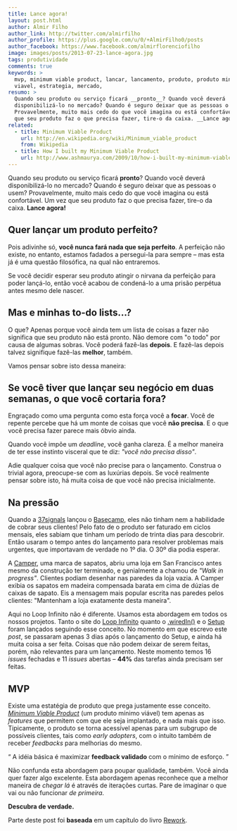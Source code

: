 ```yaml
---
title: Lance agora!
layout: post.html
author: Almir Filho
author_link: http://twitter.com/almirfilho
author_profile: https://plus.google.com/u/0/+AlmirFilho0/posts
author_facebook: https://www.facebook.com/almirflorenciofilho
image: images/posts/2013-07-23-lance-agora.jpg
tags: produtividade
comments: true
keywords: >
  mvp, minimum viable product, lancar, lancamento, produto, produto minimo
  viavel, estrategia, mercado,
resumo: >
  Quando seu produto ou serviço ficará __pronto__? Quando você deverá
  disponibilizá-lo no mercado? Quando é seguro deixar que as pessoas o usem?
  Provavelmente, muito mais cedo do que você imagina ou está confortável. Um vez
  que seu produto faz o que precisa fazer, tire-o da caixa. __Lance agora!__
related:
  - title: Minimum Viable Product
    url: http://en.wikipedia.org/wiki/Minimum_viable_product
    from: Wikipedia
  - title: How I built my Minimum Viable Product
    url: http://www.ashmaurya.com/2009/10/how-i-built-my-minimum-viable-product/
---
```


Quando seu produto ou serviço ficará __pronto__?
Quando você deverá disponibilizá-lo no mercado?
Quando é seguro deixar que as pessoas o usem?
Provavelmente, muito mais cedo do que você imagina ou está confortável.
Um vez que seu produto faz o que precisa fazer, tire-o da caixa.
__Lance agora!__

## Quer lançar um produto perfeito?

Pois adivinhe só, __você nunca fará nada que seja perfeito__.
A perfeição não existe, no entanto, estamos fadados a persegui-la para sempre –
mas esta já é uma questão filosófica, na qual não entraremos.

Se você decidir esperar seu produto atingir o nirvana da perfeição para poder
lançá-lo, então você acabou de condená-lo a uma prisão perpétua antes mesmo dele
nascer.

## Mas e minhas to-do lists...?

O que?
Apenas porque você ainda tem um lista de coisas a fazer não significa que seu
produto não está pronto.
Não demore com "o todo" por causa de algumas sobras.
Você poderá fazê-las __depois__.
E fazê-las depois talvez signifique fazê-las __melhor__, também.

Vamos pensar sobre isto dessa maneira:

## Se você tiver que lançar seu negócio em duas semanas, o que você cortaria fora?

Engraçado como uma pergunta como esta força você a __focar__.
Você de repente percebe que há um monte de coisas que você __não precisa__.
E o que você precisa fazer parece mais óbvio ainda.

Quando você impõe um _deadline_, você ganha clareza.
É a melhor maneira de ter esse instinto visceral que te diz:
_"você não precisa disso"_.

Adie qualquer coisa que você não precise para o lançamento.
Construa o trivial agora, preocupe-se com as luxúrias depois.
Se você realmente pensar sobre isto, há muita coisa de que você não precisa
inicialmente.

## Na pressão

Quando a [37signals](http://37signals.com/) lançou o [Basecamp](http://basecamp.com/),
eles não tinham nem a habilidade de cobrar seus clientes!
Pelo fato de o produto ser faturado em ciclos mensais, eles sabiam que tinham
um período de trinta dias para descobrir.
Então usaram o tempo antes do lançamento para resolver problemas mais urgentes,
que importavam de verdade no 1º dia.
O 30º dia podia esperar.

A [Camper](http://www.camper.com/), uma marca de sapatos, abriu uma loja em San
Francisco antes mesmo da construção ter terminado, e genialmente a chamou de
_"Walk in progress"_.
Clientes podiam desenhar nas paredes da loja vazia.
A Camper exibia os sapatos em madeira compensada barata em cima de dúzias de
caixas de sapato.
Eis a mensagem mais popular escrita nas paredes pelos clientes:
"Mantenham a loja exatamente desta maneira".

Aqui no Loop Infinito não é diferente.
Usamos esta abordagem em todos os nossos projetos.
Tanto o site do [Loop Infinito](http://loopinfinito.com.br) quanto o
[.wiredIn()](http://wiredin.loopinfinito.com.br) e o
[Setup](http://setup.loopinfinito.com.br) foram lançados seguindo esse conceito.
No momento em que escrevo este _post_, se passaram apenas 3 dias após o lançamento
do Setup, e ainda há muita coisa a ser feita.
Coisas que não podem deixar de serem feitas, porém, não relevantes para um
lançamento. Neste momento temos 16 _issues_ fechadas e 11 _issues_ abertas –
__44%__ das tarefas ainda precisam ser feitas.

## MVP

Existe uma estatégia de produto que prega justamente esse conceito.
[_Minimum Viable Product_](http://en.wikipedia.org/wiki/Minimum_viable_product)
(um produto mínimo viável) tem apenas as _features_ que permitem com que ele
seja implantado, e nada mais que isso.
Tipicamente, o produto se torna acessível apenas para um subgrupo de possíveis
clientes, tais como _early adopters_, com o intuito também de receber _feedbacks_
para melhorias do mesmo.

<q class="pushing-quotes">
  A idéia básica é maximizar <strong>feedback validado</strong> com o mínimo de
  esforço.
</q>

Não confunda esta abordagem para poupar qualidade, também.
Você ainda quer fazer algo excelente.
Esta abordagem apenas reconhece que a melhor maneira de _chegar lá_ é através de
iterações curtas.
Pare de imaginar o que vai ou não funcionar _de primeira_.

__Descubra de verdade.__

<p class="obs">
  Parte deste post foi <strong>baseada</strong> em um capítulo do livro
  <a href="http://37signals.com/rework">Rework</a>.
</p>
